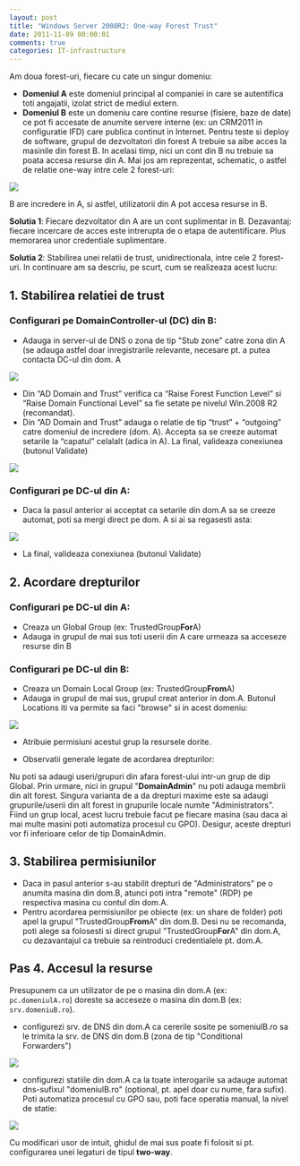 ```yaml
---
layout: post
title: "Windows Server 2008R2: One-way Forest Trust"
date: 2011-11-09 00:00:01
comments: true
categories: IT-infrastructure
---
```


Am doua forest-uri, fiecare cu cate un singur domeniu:

- **Domeniul A** este domeniul principal al companiei in care se autentifica toti angajatii, izolat strict de mediul extern.
- **Domeniul B** este un domeniu care contine resurse (fisiere, baze de date) ce pot fi accesate de anumite servere interne (ex: un CRM2011 in configuratie IFD) care publica continut in Internet.
  Pentru teste si deploy de software, grupul de dezvoltatori din forest A trebuie sa aibe acces la masinile din forest B. In acelasi timp, nici un cont din B nu trebuie sa poata accesa resurse din A. Mai jos am reprezentat, schematic, o astfel de relatie one-way intre cele 2 forest-uri:

![](/assets/images/2011/ForestTrust.png)

B are incredere in A, si astfel, utilizatorii din A pot accesa resurse in B.

**Solutia 1**: Fiecare dezvoltator din A are un cont suplimentar in B. Dezavantaj: fiecare incercare de acces este intrerupta de o etapa de autentificare. Plus memorarea unor credentiale suplimentare.

**Solutia 2**: Stabilirea unei relatii de trust, unidirectionala, intre cele 2 forest-uri. In continuare am sa descriu, pe scurt, cum se realizeaza acest lucru:

## 1. Stabilirea relatiei de trust

### Configurari pe DomainController-ul (DC) din B:

- Adauga in server-ul de DNS o zona de tip "Stub zone" catre zona din A (se adauga astfel doar inregistrarile relevante, necesare pt. a putea contacta DC-ul din dom. A

![](/assets/images/2011/image.png)

- Din “AD Domain and Trust” verifica ca “Raise Forest Function Level” si “Raise Domain Functional Level” sa fie setate pe nivelul Win.2008 R2 (recomandat).
- Din “AD Domain and Trust” adauga o relatie de tip “trust” + “outgoing” catre domeniul de incredere (dom. A). Accepta sa se creeze automat setarile la “capatul” celalalt (adica in A). La final, valideaza conexiunea (butonul Validate)

![](/assets/images/2011/image1.png)

### Configurari pe DC-ul din A:

- Daca la pasul anterior ai acceptat ca setarile din dom.A sa se creeze automat, poti sa mergi direct pe dom. A si ai sa regasesti asta:

![](/assets/images/2011/image2.png)

- La final, valideaza conexiunea (butonul Validate)

## 2. Acordare drepturilor

### Configurari pe DC-ul din A:

- Creaza un Global Group (ex: TrustedGroup**For**A)
- Adauga in grupul de mai sus toti userii din A care urmeaza sa acceseze resurse din B

### Configurari pe DC-ul din B:

- Creaza un Domain Local Group (ex: TrustedGroup**From**A)
- Adauga in grupul de mai sus, grupul creat anterior in dom.A. Butonul Locations iti va permite sa faci "browse" si in acest domeniu:

![](/assets/images/2011/image3.png)

- Atribuie permisiuni acestui grup la resursele dorite.

- Observatii generale legate de acordarea drepturilor:

Nu poti sa adaugi useri/grupuri din afara forest-ului intr-un grup de dip Global. Prin urmare, nici in grupul "**DomainAdmin**" nu poti adauga membrii din alt forest. Singura varianta de a da drepturi maxime este sa adaugi grupurile/userii din alt forest in grupurile locale numite "Administrators". Fiind un grup local, acest lucru trebuie facut pe fiecare masina (sau daca ai mai multe masini poti automatiza procesul cu GPO). Desigur, aceste drepturi vor fi inferioare celor de tip DomainAdmin.

## 3. Stabilirea permisiunilor

- Daca in pasul anterior s-au stabilit drepturi de "Administrators" pe o anumita masina din dom.B, atunci poti intra "remote" (RDP) pe respectiva masina cu contul din dom.A.
- Pentru acordarea permisiunilor pe obiecte (ex: un share de folder) poti apel la grupul "TrustedGroup**From**A" din dom.B. Desi nu se recomanda, poti alege sa folosesti si direct grupul "TrustedGroup**For**A" din dom.A, cu dezavantajul ca trebuie sa reintroduci credentialele pt. dom.A.

## Pas 4. Accesul la resurse

Presupunem ca un utilizator de pe o masina din dom.A (ex: `pc.domeniulA.ro`) doreste sa acceseze o masina din dom.B (ex: `srv.domeniuB.ro`).

- configurezi srv. de DNS din dom.A ca cererile sosite pe someniulB.ro sa le trimita la srv. de DNS din dom.B (zona de tip "Conditional Forwarders")

![](/assets/images/2011/image4.png)

- configurezi statiile din dom.A ca la toate interogarile sa adauge automat dns-sufixul "domeniulB.ro" (optional, pt. apel doar cu nume, fara sufix). Poti automatiza procesul cu GPO sau, poti face operatia manual, la nivel de statie:

![](/assets/images/2011/image5.png)

Cu modificari usor de intuit, ghidul de mai sus poate fi folosit si pt. configurarea unei legaturi de tipul **two-way**.
